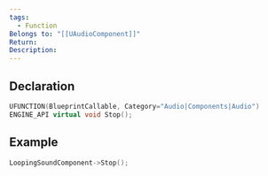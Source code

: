 ```yaml
---
tags:
  - Function
Belongs to: "[[UAudioComponent]]"
Return: 
Description:
---
```


## Declaration

```cpp
UFUNCTION(BlueprintCallable, Category="Audio|Components|Audio")
ENGINE_API virtual void Stop();
```

## Example

```cpp
LoopingSoundComponent->Stop(); 
```